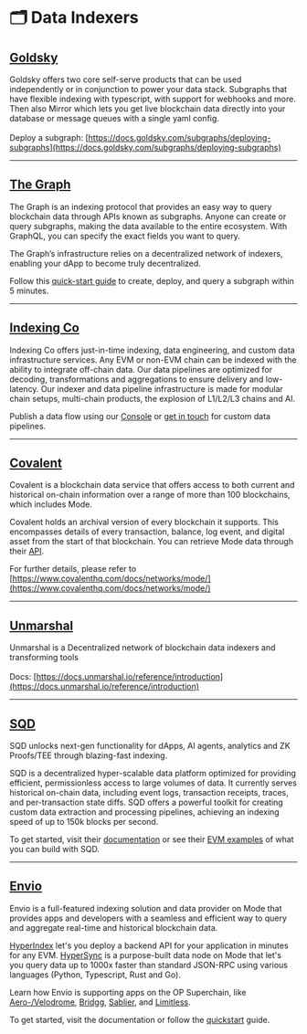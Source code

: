 # 🗂️ Data Indexers

## [Goldsky](https://goldsky.com/)

Goldsky offers two core self-serve products that can be used independently or in conjunction to power your data stack. Subgraphs that have flexible indexing with typescript, with support for webhooks and more. Then also Mirror which lets you get live blockchain data directly into your database or message queues with a single yaml config.\
\
Deploy a subgraph: [https://docs.goldsky.com/subgraphs/deploying-subgraphs](https://docs.goldsky.com/subgraphs/deploying-subgraphs)

---

## [The Graph](https://thegraph.com/)

The Graph is an indexing protocol that provides an easy way to query blockchain data through APIs known as subgraphs. Anyone can create or query subgraphs, making the data available to the entire ecosystem. With GraphQL, you can specify the exact fields you want to query.

The Graph’s infrastructure relies on a decentralized network of indexers, enabling your dApp to become truly decentralized.

Follow this [quick-start guide](https://thegraph.com/docs/en/quick-start/) to create, deploy, and query a subgraph within 5 minutes.

---

## [Indexing Co](https://www.indexing.co)

Indexing Co offers just-in-time indexing, data engineering, and custom data infrastructure services. Any EVM or non-EVM chain can be indexed with the ability to integrate off-chain data. Our data pipelines are optimized for decoding, transformations and aggregations to ensure delivery and low-latency. Our indexer and data pipeline infrastructure is made for modular chain setups, multi-chain products, the explosion of L1/L2/L3 chains and AI. 

Publish a data flow using our [Console](https://console.indexing.co/) or [get in touch](https://www.indexing.co/get-in-touch) for custom data pipelines.

---

## [Covalent](https://www.covalenthq.com/docs/networks/mode-testnet/)

Covalent is a blockchain data service that offers access to both current and historical on-chain information over a range of more than 100 blockchains, which includes Mode.

Covalent holds an archival version of every blockchain it supports. This encompasses details of every transaction, balance, log event, and digital asset from the start of that blockchain. You can retrieve Mode data through their [API](https://www.covalenthq.com/docs/networks/mode-testnet/).

For further details, please refer to [https://www.covalenthq.com/docs/networks/mode/](https://www.covalenthq.com/docs/networks/mode/)

---

## [Unmarshal](https://unmarshal.io/)

Unmarshal is a Decentralized network of blockchain data indexers and transforming tools\
\
Docs: [https://docs.unmarshal.io/reference/introduction](https://docs.unmarshal.io/reference/introduction)

---

## [SQD](https://sqd.dev/)

SQD unlocks next-gen functionality for dApps, AI agents, analytics and ZK Proofs/TEE through blazing-fast indexing.

SQD is a decentralized hyper-scalable data platform optimized for providing efficient, permissionless access to large volumes of data. It currently serves historical on-chain data, including event logs, transaction receipts, traces, and per-transaction state diffs. SQD offers a powerful toolkit for creating custom data extraction and processing pipelines, achieving an indexing speed of up to 150k blocks per second.

To get started, visit their [documentation](https://docs.sqd.dev/) or see their [EVM examples](https://github.com/subsquid-labs/squid-evm-examples) of what you can build with SQD.

---

## [Envio](https://envio.dev/)

Envio is a full-featured indexing solution and data provider on Mode that provides apps and developers with a seamless and efficient way to query and aggregate real-time and historical blockchain data.

[HyperIndex](https://docs.envio.dev/docs/HyperIndex/mode) let's you deploy a backend API for your application in minutes for any EVM. [HyperSync](https://docs.envio.dev/docs/HyperSync/overview) is a purpose-built data node on Mode that let's you query data up to 1000x faster than standard JSON-RPC using various languages (Python, Typescript, Rust and Go). 

Learn how Envio is supporting apps on the OP Superchain, like [Aero-/Velodrome](https://github.com/enviodev/velodrome-indexer), [Bridgg](https://docs.envio.dev/blog/case-study-bridgg-op-superchain), [Sablier](https://docs.envio.dev/blog/case-study-sablier), and [Limitless](https://docs.envio.dev/blog/case-study-limitless-prediction-market).  

To get started, visit the documentation or follow the [quickstart](https://docs.envio.dev/docs/quickstart) guide.